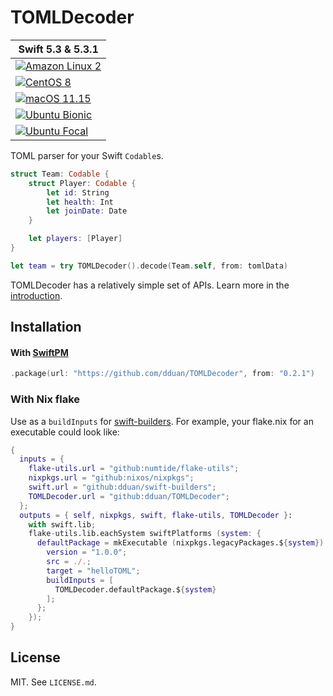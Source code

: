 # TOMLDecoder

| Swift 5.3 & 5.3.1 |
|-|
|[![Amazon Linux 2](https://github.com/dduan/TOMLDecoder/workflows/Amazon%20Linux%202/badge.svg)](https://github.com/dduan/TOMLDecoder/actions?query=workflow%3A%22Amazon+Linux+2%22)|
|[![CentOS 8](https://github.com/dduan/TOMLDecoder/workflows/CentOS%208/badge.svg)](https://github.com/dduan/TOMLDecoder/actions?query=workflow%3A%22CentOS+8%22)|
|[![macOS 11.15](https://github.com/dduan/TOMLDecoder/workflows/macOS%2011.15/badge.svg)](https://github.com/dduan/TOMLDecoder/actions?query=workflow%3A%22macOS+11.15%22)|
|[![Ubuntu Bionic](https://github.com/dduan/TOMLDecoder/workflows/Ubuntu%20Bionic/badge.svg)](https://github.com/dduan/TOMLDecoder/actions?query=workflow%3A%22Ubuntu+Bionic%22)|
|[![Ubuntu Focal](https://github.com/dduan/TOMLDecoder/workflows/Ubuntu%20Focal/badge.svg)](https://github.com/dduan/TOMLDecoder/actions?query=workflow%3A%22Ubuntu+Focal%22)|


TOML parser for your Swift `Codable`s.

```swift
struct Team: Codable {
    struct Player: Codable {
        let id: String
        let health: Int
        let joinDate: Date
    }

    let players: [Player]
}

let team = try TOMLDecoder().decode(Team.self, from: tomlData)
```

TOMLDecoder has a relatively simple set of APIs. Learn more in the [introduction](Documentation/Introduction.md).

[TOML]: https://toml.io/

## Installation

#### With [SwiftPM](https://swift.org/package-manager)

```swift
.package(url: "https://github.com/dduan/TOMLDecoder", from: "0.2.1")
```

### With Nix flake

Use as a `buildInputs` for [swift-builders](https://github.com/dduan/swift-builders). For example, your
flake.nix for an executable could look like:

```nix
{
  inputs = {
    flake-utils.url = "github:numtide/flake-utils";
    nixpkgs.url = "github:nixos/nixpkgs";
    swift.url = "github:dduan/swift-builders";
    TOMLDecoder.url = "github:dduan/TOMLDecoder";
  };
  outputs = { self, nixpkgs, swift, flake-utils, TOMLDecoder }:
    with swift.lib;
    flake-utils.lib.eachSystem swiftPlatforms (system: {
      defaultPackage = mkExecutable (nixpkgs.legacyPackages.${system}) {
        version = "1.0.0";
        src = ./.;
        target = "helloTOML";
        buildInputs = [
          TOMLDecoder.defaultPackage.${system}
        ];
      };
    });
}
```

## License

MIT. See `LICENSE.md`.
